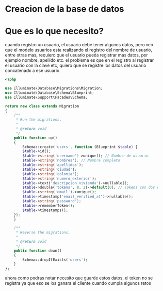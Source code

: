# Creacion de la base de datos 


# Que es lo que necesito?

cuando registro un usuario, el usuario debe tener algunos datos, pero veo que el modelo usuarios esta realizando el registro
del nombre de usuario, entre otras mas, requiero que el usuario pueda registrar mas datos, por ejemplo nombre, apellido etc.
el problema es que en el registro al registrar el usuario con la clave etc, quiero que se registre los datos
del usuario concatenado a ese usuario.

```php
<?php

use Illuminate\Database\Migrations\Migration;
use Illuminate\Database\Schema\Blueprint;
use Illuminate\Support\Facades\Schema;

return new class extends Migration
{
    /**
     * Run the migrations.
     *
     * @return void
     */
    public function up()
    {
        Schema::create('users', function (Blueprint $table) {
        $table->id();
        $table->string('username')->unique(); // Nombre de usuario
        $table->string('nombres'); // Nombre completo
        $table->string('apellidos');
        $table->string('ciudad');
        $table->string('colonia');
        $table->string('numero_exterior');
        $table->text('descripcion_vivienda')->nullable();
        $table->double('tokens', 8, 2)->default(0); // Tokens con dos decimales, inicia en 0
        $table->string('email')->unique();
        $table->timestamp('email_verified_at')->nullable();
        $table->string('password');
        $table->rememberToken();
        $table->timestamps();
    });
    }

    /**
     * Reverse the migrations.
     *
     * @return void
     */
    public function down()
    {
        Schema::dropIfExists('users');
    }
};
```
ahora como podras notar necesito que guarde estos datos, el token no se registra ya que eso 
se los ganara el cliente cuando cumpla algunos retos 